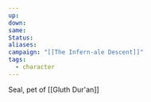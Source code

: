 ```yaml
---
up: 
down: 
same: 
Status: 
aliases: 
campaign: "[[The Infern-ale Descent]]"
tags:
  - character
---
```

Seal, pet of [[Gluth Dur'an]]